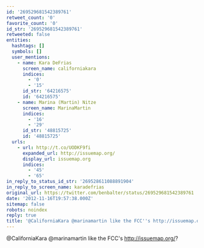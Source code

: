 ```yaml
---
id: '269529681542389761'
retweet_count: '0'
favorite_count: '0'
id_str: '269529681542389761'
retweeted: false
entities:
  hashtags: []
  symbols: []
  user_mentions:
    - name: Kara DeFrias
      screen_name: californiakara
      indices:
        - '0'
        - '15'
      id_str: '64216575'
      id: '64216575'
    - name: Marina (Martin) Nitze
      screen_name: MarinaMartin
      indices:
        - '16'
        - '29'
      id_str: '48815725'
      id: '48815725'
  urls:
    - url: http://t.co/UODKF9fi
      expanded_url: http://issuemap.org/
      display_url: issuemap.org
      indices:
        - '45'
        - '65'
in_reply_to_status_id_str: '269528611088891904'
in_reply_to_screen_name: karadefrias
original_url: https://twitter.com/benbalter/status/269529681542389761
date: '2012-11-16T19:57:38.000Z'
sitemap: false
robots: noindex
reply: true
title: '@CaliforniaKara @marinamartin like the FCC''s http://issuemap.org/?'
---
```


@CaliforniaKara @marinamartin like the FCC's http://issuemap.org/?